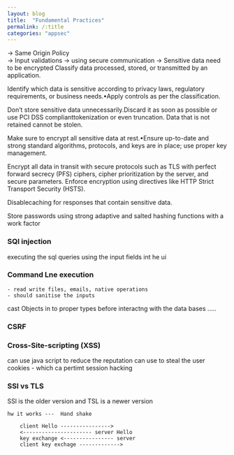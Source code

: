 ```yaml
---
layout: blog
title:  "Fundamental Practices"
permalink: /:title
categories: "appsec"
---
```


-> Same Origin Policy  
-> Input validations
-> using secure communication
-> Sensitive data need to be encrypted
   Classify data processed, stored, or transmitted by an application.
   
   Identify which data is sensitive according to privacy laws, regulatory requirements, or business needs.•Apply controls as per the classification.
   
   Don’t store sensitive data unnecessarily.Discard it as soon as possible or use PCI DSS complianttokenization or even truncation. Data that is not retained cannot be stolen.
   
   Make sure to encrypt all sensitive data at rest.•Ensure up-to-date and strong standard algorithms, protocols, and keys are in place; use proper key management.
   
   Encrypt all data in transit with secure protocols such as TLS with perfect forward secrecy (PFS) ciphers, cipher prioritization by the server, and secure parameters. Enforce encryption using directives like HTTP Strict Transport Security (HSTS).
   
   Disablecaching for responses that contain sensitive data.
   
   Store passwords using strong adaptive and salted hashing functions with a work factor

### SQl injection
   executing the sql queries using the input fields int he ui

### Command Lne execution 
    - read write files, emails, native operations
    - should sanitise the inputs

cast Objects in to proper types before interactng with the data bases .....

### CSRF

### Cross-Site-scripting (XSS)
  can use java script to reduce the reputation
  can use to steal the user cookies - which ca pertimt session hacking




### SSl vs TLS
   
 SSl is the older version and TSL is a newer version 

    hw it works ---  Hand shake 
```
    client Hello ---------------->
    <---------------------- server Hello
    key exchange <---------------- server
    client key exchage ------------->
```

